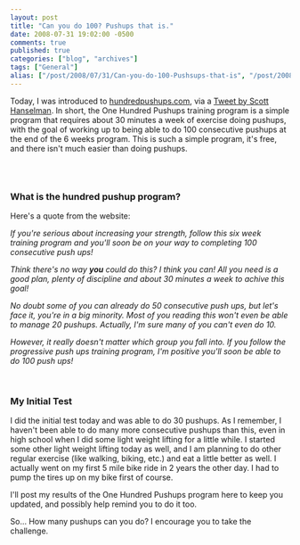 ```yaml
---
layout: post
title: "Can you do 100? Pushups that is."
date: 2008-07-31 19:02:00 -0500
comments: true
published: true
categories: ["blog", "archives"]
tags: ["General"]
alias: ["/post/2008/07/31/Can-you-do-100-Pushsups-that-is", "/post/2008/07/31/can-you-do-100-pushsups-that-is"]
---
```

<!-- more -->
<p>Today, I was introduced to <a href="http://hundredpushups.com/">hundredpushups.com</a>, via a <a href="http://twitter.com/shanselman/statuses/873898459">Tweet by Scott Hanselman</a>. In short, the One Hundred Pushups training program is a simple program that requires about 30 minutes a week of exercise doing pushups, with the goal of working up to being able to do 100 consecutive pushups at the end of the 6 weeks program. This is such a simple program, it's free, and there isn't much easier than doing pushups.</p>
<p>&nbsp;</p>
<p><a href="http://hundredpushups.com"><img src="/images/postsonehundredpushups_big.gif" border="0" alt="" /></a></p>
<h3>What is the hundred pushup program?</h3>
<p>Here's a quote from the website:</p>
<p><em>If you're serious about increasing your strength, follow this six week training program and you'll soon be on your way to completing 100 consecutive push ups!</em></p>
<p><em>Think there's no way <em><strong>you</strong></em> could do this? I think you can! All you need is a good plan, plenty of discipline and about 30 minutes a week to achive this goal!</em></p>
<p><em>No doubt some of you can already do 50 consecutive push ups, but let's face it, you're in a big minority. Most of you reading this won't even be able to manage 20 pushups. Actually, I'm sure many of you can't even do 10.</em></p>
<p><em>However, it really doesn't matter which group you fall into. If you follow the progressive push ups training program, I'm positive you'll soon be able to do 100 push ups!</em></p>
<p>&nbsp;</p>
<h3>My Initial Test <br /></h3>
<p>I did the initial test today and was able to do 30 pushups. As I remember, I haven't been able to do many more consecutive pushups than this, even in high school when I did some light weight lifting for a little while. I started some other light weight lifting today as well, and I am planning to do other regular exercise (like walking, biking, etc.) and eat a little better as well. I actually went on my first 5 mile bike ride in 2 years the other day. I had to pump the tires up on my bike first of course.</p>
<p>I'll post my results of the One Hundred Pushups program here to keep you updated, and possibly help remind you to do it too.</p>
<p>So... How many pushups can you do? I encourage you to take the challenge.</p>
